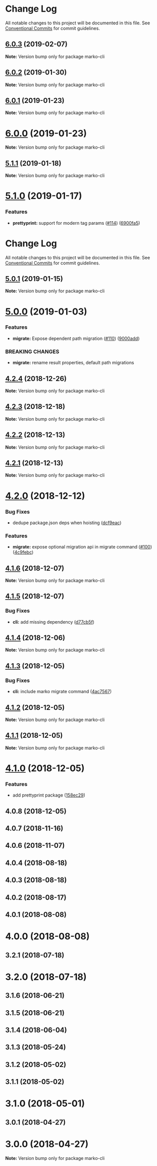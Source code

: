 # Change Log

All notable changes to this project will be documented in this file.
See [Conventional Commits](https://conventionalcommits.org) for commit guidelines.

## [6.0.3](https://github.com/marko-js/cli/compare/marko-cli@6.0.2...marko-cli@6.0.3) (2019-02-07)

**Note:** Version bump only for package marko-cli





## [6.0.2](https://github.com/marko-js/cli/compare/marko-cli@6.0.1...marko-cli@6.0.2) (2019-01-30)

**Note:** Version bump only for package marko-cli





## [6.0.1](https://github.com/marko-js/cli/compare/marko-cli@6.0.0...marko-cli@6.0.1) (2019-01-23)

**Note:** Version bump only for package marko-cli





# [6.0.0](https://github.com/marko-js/cli/compare/marko-cli@5.1.1...marko-cli@6.0.0) (2019-01-23)

**Note:** Version bump only for package marko-cli





<a name="5.1.1"></a>
## [5.1.1](https://github.com/marko-js/cli/compare/marko-cli@5.1.0...marko-cli@5.1.1) (2019-01-18)




**Note:** Version bump only for package marko-cli

<a name="5.1.0"></a>
# [5.1.0](https://github.com/marko-js/cli/compare/marko-cli@5.0.1...marko-cli@5.1.0) (2019-01-17)


### Features

* **prettyprint:** support for modern tag params ([#114](https://github.com/marko-js/cli/issues/114)) ([6900fa5](https://github.com/marko-js/cli/commit/6900fa5))




# Change Log

All notable changes to this project will be documented in this file.
See [Conventional Commits](https://conventionalcommits.org) for commit guidelines.

## [5.0.1](https://github.com/marko-js/cli/compare/marko-cli@5.0.0...marko-cli@5.0.1) (2019-01-15)

**Note:** Version bump only for package marko-cli





# [5.0.0](https://github.com/marko-js/cli/compare/marko-cli@4.2.4...marko-cli@5.0.0) (2019-01-03)


### Features

* **migrate:** Expose dependent path migration ([#110](https://github.com/marko-js/cli/issues/110)) ([9000add](https://github.com/marko-js/cli/commit/9000add))


### BREAKING CHANGES

* **migrate:** rename result properties, default path migrations





## [4.2.4](https://github.com/marko-js/cli/compare/marko-cli@4.2.3...marko-cli@4.2.4) (2018-12-26)

**Note:** Version bump only for package marko-cli





## [4.2.3](https://github.com/marko-js/cli/compare/marko-cli@4.2.2...marko-cli@4.2.3) (2018-12-18)

**Note:** Version bump only for package marko-cli





## [4.2.2](https://github.com/marko-js/cli/compare/marko-cli@4.2.1...marko-cli@4.2.2) (2018-12-13)

**Note:** Version bump only for package marko-cli





## [4.2.1](https://github.com/marko-js/cli/compare/marko-cli@4.2.0...marko-cli@4.2.1) (2018-12-13)

**Note:** Version bump only for package marko-cli





# [4.2.0](https://github.com/marko-js/cli/compare/marko-cli@4.1.6...marko-cli@4.2.0) (2018-12-12)


### Bug Fixes

* dedupe package.json deps when hoisting ([dcf9eac](https://github.com/marko-js/cli/commit/dcf9eac))


### Features

* **migrate:** expose optional migration api in migrate command ([#100](https://github.com/marko-js/cli/issues/100)) ([4c9febc](https://github.com/marko-js/cli/commit/4c9febc))





## [4.1.6](https://github.com/marko-js/cli/compare/marko-cli@4.1.5...marko-cli@4.1.6) (2018-12-07)

**Note:** Version bump only for package marko-cli





## [4.1.5](https://github.com/marko-js/cli/compare/marko-cli@4.1.4...marko-cli@4.1.5) (2018-12-07)


### Bug Fixes

* **cli:** add missing dependency ([d77cb5f](https://github.com/marko-js/cli/commit/d77cb5f))





## [4.1.4](https://github.com/marko-js/cli/compare/marko-cli@4.1.3...marko-cli@4.1.4) (2018-12-06)

**Note:** Version bump only for package marko-cli





## [4.1.3](https://github.com/marko-js/cli/compare/marko-cli@4.1.2...marko-cli@4.1.3) (2018-12-05)


### Bug Fixes

* **cli:** include marko migrate command ([4ac7567](https://github.com/marko-js/cli/commit/4ac7567))





## [4.1.2](https://github.com/marko-js/cli/compare/marko-cli@4.1.0...marko-cli@4.1.2) (2018-12-05)

**Note:** Version bump only for package marko-cli





## [4.1.1](https://github.com/marko-js/cli/compare/marko-cli@4.1.0...marko-cli@4.1.1) (2018-12-05)

**Note:** Version bump only for package marko-cli





# [4.1.0](https://github.com/marko-js/cli/compare/marko-cli@4.0.8...marko-cli@4.1.0) (2018-12-05)


### Features

* add prettyprint package ([158ec29](https://github.com/marko-js/cli/commit/158ec29))





## 4.0.8 (2018-12-05)



## 4.0.7 (2018-11-16)



## 4.0.6 (2018-11-07)



## 4.0.4 (2018-08-18)



## 4.0.3 (2018-08-18)



## 4.0.2 (2018-08-17)



## 4.0.1 (2018-08-08)



# 4.0.0 (2018-08-08)



## 3.2.1 (2018-07-18)



# 3.2.0 (2018-07-18)



## 3.1.6 (2018-06-21)



## 3.1.5 (2018-06-21)



## 3.1.4 (2018-06-04)



## 3.1.3 (2018-05-24)



## 3.1.2 (2018-05-02)



## 3.1.1 (2018-05-02)



# 3.1.0 (2018-05-01)



## 3.0.1 (2018-04-27)



# 3.0.0 (2018-04-27)

**Note:** Version bump only for package marko-cli

